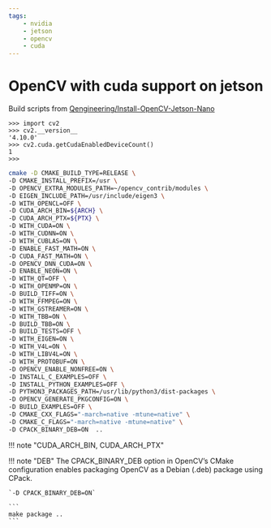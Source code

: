 ```yaml
---
tags:
    - nvidia
    - jetson
    - opencv
    - cuda
---
```


# OpenCV with cuda support on jetson

Build scripts from [ Qengineering/Install-OpenCV-Jetson-Nano
](https://github.com/Qengineering/Install-OpenCV-Jetson-Nano)

```
>>> import cv2
>>> cv2.__version__
'4.10.0'
>>> cv2.cuda.getCudaEnabledDeviceCount()
1
>>> 
```

```bash
cmake -D CMAKE_BUILD_TYPE=RELEASE \
-D CMAKE_INSTALL_PREFIX=/usr \
-D OPENCV_EXTRA_MODULES_PATH=~/opencv_contrib/modules \
-D EIGEN_INCLUDE_PATH=/usr/include/eigen3 \
-D WITH_OPENCL=OFF \
-D CUDA_ARCH_BIN=${ARCH} \
-D CUDA_ARCH_PTX=${PTX} \
-D WITH_CUDA=ON \
-D WITH_CUDNN=ON \
-D WITH_CUBLAS=ON \
-D ENABLE_FAST_MATH=ON \
-D CUDA_FAST_MATH=ON \
-D OPENCV_DNN_CUDA=ON \
-D ENABLE_NEON=ON \
-D WITH_QT=OFF \
-D WITH_OPENMP=ON \
-D BUILD_TIFF=ON \
-D WITH_FFMPEG=ON \
-D WITH_GSTREAMER=ON \
-D WITH_TBB=ON \
-D BUILD_TBB=ON \
-D BUILD_TESTS=OFF \
-D WITH_EIGEN=ON \
-D WITH_V4L=ON \
-D WITH_LIBV4L=ON \
-D WITH_PROTOBUF=ON \
-D OPENCV_ENABLE_NONFREE=ON \
-D INSTALL_C_EXAMPLES=OFF \
-D INSTALL_PYTHON_EXAMPLES=OFF \
-D PYTHON3_PACKAGES_PATH=/usr/lib/python3/dist-packages \
-D OPENCV_GENERATE_PKGCONFIG=ON \
-D BUILD_EXAMPLES=OFF \
-D CMAKE_CXX_FLAGS="-march=native -mtune=native" \
-D CMAKE_C_FLAGS="-march=native -mtune=native" \
-D CPACK_BINARY_DEB=ON  ..
```

!!! note "CUDA_ARCH_BIN, CUDA_ARCH_PTX"
     
!!! note "DEB"
    The CPACK_BINARY_DEB option in OpenCV’s CMake configuration enables packaging OpenCV as a Debian (.deb) package using CPack.

    `-D CPACK_BINARY_DEB=ON`

    ```
    make package ..
    ```

     